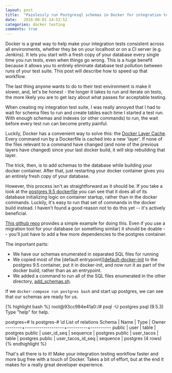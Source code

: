 ```yaml
---
layout: post
title:  "Painlessly run Postgresql schemas in Docker for integration testing"
date:   2016-06-01 14:52:52
categories: docker testing
comments: true
---
```


Docker is a great way to help make your integration tests consistent
across all environments, whether they be on your localhost or on a CI
server (e.g. Jenkins). It lets you start with a fresh copy of your database
every single time you run tests, even when things go wrong. This is a huge benefit
because it allows you to entirely eliminate database test pollution between runs of your
test suite. This post will describe how to speed up that workflow.

The last thing anyone wants to do to their test environment is make it slower, and,
let's be honest - the longer it takes to run and iterate on tests, the more likely you are to get lazy
about what passes for acceptable testing.

When creating my integration test suite, I was really annoyed that I had to wait for schema
files to run and create tables each time I started a test run. With enough schemas and indexes (or other commands) to run,
the wait before every test run can become pretty painful.

Luckily, Docker has a convenient way to solve this: the [Docker Layer Cache][docker-cache].
Every command run by a Dockerfile is cached into a new 'layer'. If none of the files
relevant to a command have changed (and none of the previous layers have changed)
since your last docker build, it will skip rebuilding that layer.

The trick, then, is to add schemas to the database while building your docker container.
After that, just restarting your docker container gives you an entirely
fresh copy of your database.

However, this process isn't as straightforward as it should be.
If you take a look at the [postgres 9.5 dockerfile][default-dockerfile] you can see that it
does all of its database initializing logic on container startup, rather than
in the docker commands. Luckily, it's easy to run that set of commands in the
docker build instead. I haven't found a good reason not to do this yet -- it's actively
beneficial.

[This github repo][example] provides a simple example for doing this. Even if you
use a migration tool for your database (or something similar) it should be doable --
you'll just have to add a few more dependencies to the postgres container.

The important parts:
* We have our schemas enumerated in separated SQL files for running
* We copied most of the [default entrypoint][[default-docker-init] to the postgres 9.5
container, put it in docker-init, and now run it as part of the docker build, rather
than as an entrypoint.
* We added a command to run all of the SQL files enumerated in the other directory, [add_schemas.sh][add-schemas].

If we `docker-compose run postgres bash` and start up postgres, we can see that
our schemas are ready for us.

{% highlight bash %}
root@93cc994e41a0:/# psql -U postgres
psql (9.5.3)
Type "help" for help.

postgres=# ls
postgres-# \d
                List of relations
 Schema |       Name        |   Type   |  Owner
--------+-------------------+----------+----------
 public | user              | table    | postgres
 public | user_id_seq       | sequence | postgres
 public | user_tacos        | table    | postgres
 public | user_tacos_id_seq | sequence | postgres
(4 rows)
{% endhighlight %}

That's all there is to it! Make your integration testing workflow faster and
more bug free with a touch of Docker. Takes a bit of effort, but at the end it makes
for a really great developer experience.

[docker-cache]: https://docs.docker.com/engine/userguide/eng-image/dockerfile_best-practices/#build-cache
[example]: https://github.com/bpicolo/postgres-docker-layer-cache-schemas
[default-dockerfile]: https://github.com/docker-library/postgres/blob/04b1d366d51a942b88fff6c62943f92c7c38d9b6/9.5/Dockerfile#L56
[default-docker-init]: https://github.com/docker-library/postgres/blob/04b1d366d51a942b88fff6c62943f92c7c38d9b6/9.5/docker-entrypoint.sh
[add-schemas]: https://github.com/bpicolo/postgres-docker-layer-cache-schemas/blob/master/docker-entrypoint-initdb.d/add_schemas.sh
